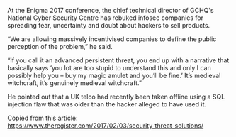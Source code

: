 At the Enigma 2017 conference, the chief technical director of GCHQ's National Cyber Security Centre has rebuked infosec companies for spreading fear, uncertainty and doubt about hackers to sell products.

“We are allowing massively incentivised companies to define the public perception of the problem,” he said.  

“If you call it an advanced persistent threat, you end up with a narrative that basically says 
‘you lot are too stupid to understand this and only I can possibly help you – buy my magic amulet and you’ll be fine.’ 
It’s medieval witchcraft, it’s genuinely medieval witchcraft.”

He pointed out that a UK telco had recently been taken offline using a SQL injection flaw that was older than the hacker alleged to have used it. 


Copied from this article: https://www.theregister.com/2017/02/03/security_threat_solutions/
